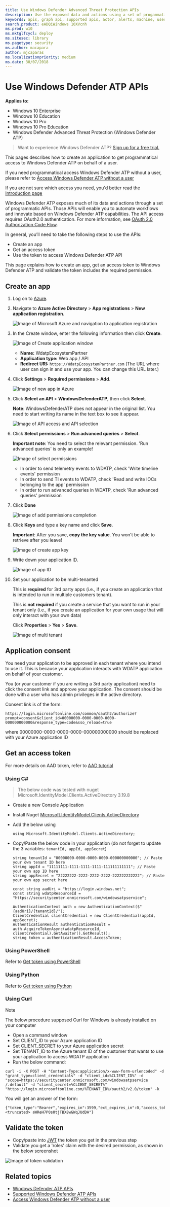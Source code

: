```yaml
---
title: Use Windows Defender Advanced Threat Protection APIs  
description: Use the exposed data and actions using a set of progammatic APIs that are part of the Microsoft Intelligence Security Graph.
keywords: apis, graph api, supported apis, actor, alerts, machine, user, domain, ip, file, advanced hunting, query
search.product: eADQiWindows 10XVcnh
ms.prod: w10
ms.mktglfcycl: deploy
ms.sitesec: library
ms.pagetype: security
ms.author: macapara
author: mjcaparas
ms.localizationpriority: medium
ms.date: 30/07/2018
---
```


# Use Windows Defender ATP APIs 

**Applies to:**

- Windows 10 Enterprise
- Windows 10 Education
- Windows 10 Pro
- Windows 10 Pro Education
- Windows Defender Advanced Threat Protection (Windows Defender ATP)


>Want to experience Windows Defender ATP? [Sign up for a free trial.](https://www.microsoft.com/en-us/WindowsForBusiness/windows-atp?ocid=docs-wdatp-exposedapis-abovefoldlink) 

This pages describes how to create an application to get programmatical access to Windows Defender ATP on behalf of a user.

If you need programmatical access Windows Defender ATP without a user, please refer to [Access Windows Defender ATP without a user](exposed-apis-create-app-webapp.md)

If you are not sure which access you need, you'd better read the [Introduction page](exposed-apis-intro.md)

Windows Defender ATP exposes much of its data and actions through a set of programmatic APIs. Those APIs will enable you to automate workflows and innovate based on Windows Defender ATP capabilities. The API access requires OAuth2.0 authentication. For more information, see [OAuth 2.0 Authorization Code Flow](https://docs.microsoft.com/en-us/azure/active-directory/develop/active-directory-v2-protocols-oauth-code).

In general, you’ll need to take the following steps to use the APIs:
- Create an app
- Get an access token
- Use the token to access Windows Defender ATP API

This page explains how to create an app, get an access token to Windows Defender ATP and validate the token includes the required permission.

## Create an app

1.	Log on to [Azure](https://portal.azure.com).

2.	Navigate to **Azure Active Directory** > **App registrations** > **New application registration**. 

    ![Image of Microsoft Azure and navigation to application registration](images/atp-azure-new-app.png)

3.	In the Create window, enter the following information then click **Create**.

    ![Image of Create application window](images/webapp-create.png)

    - **Name:** WdatpEcosystemPartner
    - **Application type:** Web app / API
    - **Redirect URI:** `https://WdatpEcosystemPartner.com` (The URL where user can sign in and use your app. You can change this URL later.)


4.	Click **Settings** > **Required permissions** > **Add**.

    ![Image of new app in Azure](images/webapp-add-permission.png)

5.	Click **Select an API** > **WindowsDefenderATP**, then click **Select**.
	
	**Note**: WindowsDefenderATP does not appear in the original list. You need to start writing its name in the text box to see it appear.

    ![Image of API access and API selection](images/webapp-add-permission-2.png)

6. Click **Select permissions** > **Run advanced queries** > **Select**.
	
	**Important note**: You need to select the relevant permission. 'Run advanced queries' is only an example!

    ![Image of select permissions](images/webapp-select-permission.png)

	- In order to send telemetry events to WDATP, check 'Write timeline events' permission
	- In order to send TI events to WDATP, check 'Read and write IOCs belonging to the app' permission
	- In order to run advanced queries in WDATP, check 'Run advanced queries' permission

7. Click **Done**

    ![Image of add permissions completion](images/webapp-add-permission-end.png)

8. Click **Keys** and type a key name and click **Save**.

	**Important**: After you save, **copy the key value**. You won't be able to retrieve after you leave!

    ![Image of create app key](images/webapp-create-key.png)

9. Write down your application ID.
    
	![Image of app ID](images/webapp-get-appid.png)

9. Set your application to be multi-tenanted
	
	This is **required** for 3rd party apps (i.e., if you create an application that is intended to run in multiple customers tenant).

	This is **not required** if you create a service that you want to run in your tenant only (i.e., if you create an application for your own usage that will only interact with your own data)​

	Click **Properties** > **Yes** > **Save**.

	![Image of multi tenant](images/webapp-edit-multitenant.png)


## Application consent

You need your application to be approved in each tenant where you intend to use it. This is because your application interacts with WDATP application on behalf of your customer.

You (or your customer if you are writing a 3rd party application) need to click the consent link and approve your application. The consent should be done with a user who has admin privileges in the active directory.

Consent link is of the form: 

```
https://login.microsoftonline.com/common/oauth2/authorize?prompt=consent&client_id=00000000-0000-0000-0000-000000000000&response_type=code&sso_reload=true​
```

where 00000000-0000-0000-0000-000000000000​ should be replaced with your Azure application ID


## Get an access token

For more details on AAD token, refer to [AAD tutorial](https://docs.microsoft.com/en-us/azure/active-directory/develop/active-directory-v2-protocols-oauth-client-creds)

### Using C#

>The below code was tested with nuget Microsoft.IdentityModel.Clients.ActiveDirectory 3.19.8

- Create a new Console Application
- Install Nuget [Microsoft.IdentityModel.Clients.ActiveDirectory](https://www.nuget.org/packages/Microsoft.IdentityModel.Clients.ActiveDirectory/)
- Add the below using

	```
	using Microsoft.IdentityModel.Clients.ActiveDirectory;
	```

- Copy/Paste the below code in your application (do not forget to update the 3 variables: ```tenantId, appId, appSecret```)

	```
	string tenantId = "00000000-0000-0000-0000-000000000000"; // Paste your own tenant ID here
	string appId = "11111111-1111-1111-1111-111111111111"; // Paste your own app ID here
	string appSecret = "22222222-2222-2222-2222-222222222222"; // Paste your own app secret here

	const string aadUri = "https://login.windows.net";
	const string wdatpResourceId = "https://securitycenter.onmicrosoft.com/windowsatpservice";

	AuthenticationContext auth = new AuthenticationContext($"{aadUri}/{tenantId}/");
	ClientCredential clientCredential = new ClientCredential(appId, appSecret);
	AuthenticationResult authenticationResult = auth.AcquireTokenAsync(wdatpResourceId, clientCredential).GetAwaiter().GetResult();
	string token = authenticationResult.AccessToken;
	```

### Using PowerShell 

Refer to [Get token using PowerShell](run-advanced-query-sample-powershell.md#get-token)

### Using Python

Refer to [Get token using Python](run-advanced-query-sample-python.md#get-token)

### Using Curl

> [!NOTE]
> The below procedure supposed Curl for Windows is already installed on your computer

- Open a command window
- ​Set CLIENT_ID to your Azure application ID
- Set CLIENT_SECRET to your Azure application secret
- Set TENANT_ID to the Azure tenant ID of the customer that wants to use your application to access WDATP application
- Run the below command:

```
curl -i -X POST -H "Content-Type:application/x-www-form-urlencoded" -d "grant_type=client_credentials" -d "client_id=%CLIENT_ID%" -d "scope=https://securitycenter.onmicrosoft.com/windowsatpservice​/.default" -d "client_secret=%CLIENT_SECRET%" "https://login.microsoftonline.com/%TENANT_ID​%/oauth2/v2.0/token" -k​
```

You will get an answer of the form:

```
{"token_type":"Bearer","expires_in":3599,"ext_expires_in":0,"access_token":"eyJ0eXAiOiJKV1QiLCJhbGciOiJSUzI1NiIsIn <truncated> aWReH7P0s0tjTBX8wGWqJUdDA"}
```

## Validate the token

- Copy/paste into [JWT](https://jwt.io/) the token you get in the previous step 
- Validate you get a 'roles' claim with the desired permission, as shown in the below screenshot

![Image of token validation](images/webapp-validate-token.png)

## Related topics
- [Windows Defender ATP APIs](exposed-apis-intro.md)
- [Supported Windows Defender ATP APIs](exposed-apis-list.md)
- [Access Windows Defender ATP without a user](exposed-apis-create-app-webapp.md)